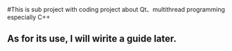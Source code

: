 #This is sub project with coding project about Qt、multithread programming especially C++

## As for its use, I will wirite a guide later.
